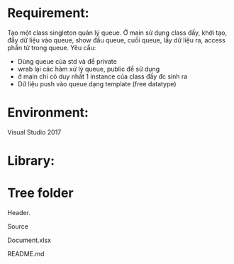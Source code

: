# Requirement:

Tạo một class singleton quản lý queue.
Ở main sử dụng class đấy, khởi tạo, đẩy dữ liệu vào queue, show đầu queue, cuối queue, lấy dữ liệu ra, access phần tử trong queue.
Yêu cầu: 
- Dùng queue của std và để private
- wrab lại các hàm xử lý queue, public để sử dụng
- ở main chỉ có duy nhất 1 instance của class đấy đc sinh ra
- Dữ liệu push vào queue dạng template (free datatype)


# Environment:
Visual Studio 2017

# Library:

# Tree folder

Header.

Source
 
Document.xlsx

README.md
